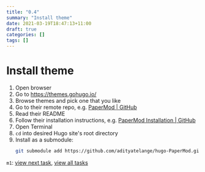 ```yaml
---
title: "0.4"
summary: "Install theme"
date: 2021-03-19T18:47:13+11:00
draft: true
categories: []
tags: []
---
```

# Install theme
1. Open browser
2. Go to https://themes.gohugo.io/
3. Browse themes and pick one that you like
4. Go to their remote repo, e.g. [PaperMod | GitHub](https://github.com/adityatelange/hugo-PaperMod)
5. Read their README
6. Follow their installation instructions, e.g. [PaperMod Installation | GitHub](https://github.com/adityatelange/hugo-PaperMod/wiki/Installation)
7. Open Terminal
8. `cd` into desired Hugo site's root directory
10. Install as a submodule:
	```bash
	git submodule add https://github.com/adityatelange/hugo-PaperMod.git themes/PaperMod --depth=1
	```

`m1`: [view next task](../0.5), [view all tasks](../0#tasks)